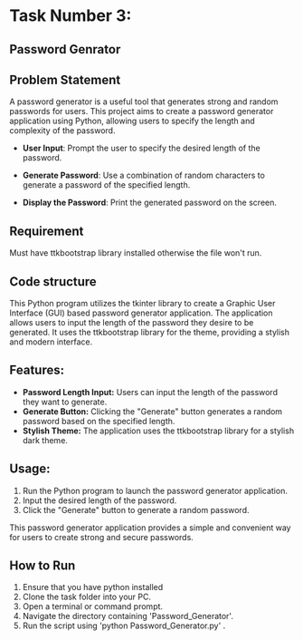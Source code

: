 # Task Number 3:
## Password Genrator

## Problem Statement
A password generator is a useful tool that generates strong and random passwords for users. This project aims to create a password generator application using Python, allowing users to specify the length and complexity of the password.

- **User Input**: Prompt the user to specify the desired length of the password.

- **Generate Password**: Use a combination of random characters to generate a password of the specified length.

- **Display the Password**: Print the generated password on the screen.

## Requirement
Must have ttkbootstrap library installed otherwise the file won't run.

## Code structure
This Python program utilizes the tkinter library to create a Graphic User Interface (GUI) based password generator application. The application allows users to input the length of the password they desire to be generated. It uses the ttkbootstrap library for the theme, providing a stylish and modern interface.

## Features:

- **Password Length Input:** Users can input the length of the password they want to generate.
- **Generate Button:** Clicking the "Generate" button generates a random password based on the specified length.
- **Stylish Theme:** The application uses the ttkbootstrap library for a stylish dark theme.

## Usage:

1. Run the Python program to launch the password generator application.
2. Input the desired length of the password.
3. Click the "Generate" button to generate a random password.

This password generator application provides a simple and convenient way for users to create strong and secure passwords.

## How to Run
1. Ensure that you have python installed
2. Clone the task folder into your PC.
3. Open a terminal or command prompt.
4. Navigate the directory containing 'Password_Generator'.
5. Run the script using 'python Password_Generator.py' .
